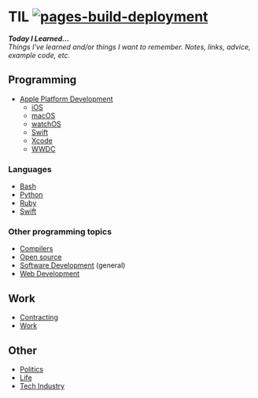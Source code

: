 # TIL [![pages-build-deployment](https://github.com/jessesquires/TIL/actions/workflows/pages/pages-build-deployment/badge.svg)](https://github.com/jessesquires/TIL/actions/workflows/pages/pages-build-deployment)

*__Today I Learned...__<br/>Things I've learned and/or things I want to remember. Notes, links, advice, example code, etc.*

## Programming

- [Apple Platform Development](./apple_platform)
    - [iOS](./ios)
    - [macOS](./macos)
    - [watchOS](./watchos)
    - [Swift](./swift)
    - [Xcode](./xcode)
    - [WWDC](https://jessesquires.github.io/wwdc-notes/)

### Languages

- [Bash](./bash)
- [Python](./python)
- [Ruby](./ruby)
- [Swift](./swift)

### Other programming topics

- [Compilers](./compilers)
- [Open source](./opensource)
- [Software Development](./software_dev) (general)
- [Web Development](./web_dev)

## Work

- [Contracting](./contracting)
- [Work](./work)

## Other

- [Politics](./politics)
- [Life](./life)
- [Tech Industry](./tech_industry)

